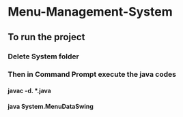 # Menu-Management-System
## To run the project
### Delete System folder 
### Then in Command Prompt execute the java codes 
#### javac -d. *.java
#### java System.MenuDataSwing
